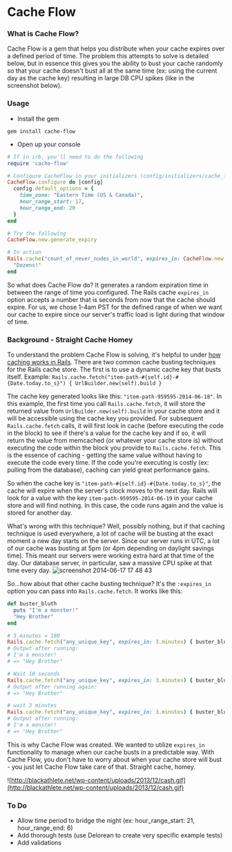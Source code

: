 # Cache Flow

### What is Cache Flow?
Cache Flow is a gem that helps you distribute when your cache expires over a defined period of time. The problem this attempts to solve is detailed below, but in essence this gives you the ability to bust your cache randomly so that your cache doesn't bust all at the same time (ex: using the current day as the cache key) resulting in large DB CPU spikes (like in the screenshot below).

### Usage
* Install the gem

```shell
gem install cache-flow
```

* Open up your console

```ruby
# If in irb, you'll need to do the following
require 'cache-flow'

# Configure CacheFlow in your initializers (config/initializers/cache_flow.rb):
CacheFlow.configure do |config|
  config.default_options = {
    time_zone: "Eastern Time (US & Canada)",
    hour_range_start: 17,
    hour_range_end: 20
  }
end

# Try the following
CacheFlow.new.generate_expiry

# In action
Rails.cache("count_of_never_nudes_in_world", expires_in: CacheFlow.new.generate_expiry) do
  "Dozens!"
end

```

So what does Cache Flow do? It generates a random expiration time in between the range of time you configured. The Rails cache `expires_in` option accepts a number that is seconds from now that the cache should expire. For us, we chose 1-4am PST for the defined range of when we want our cache to expire since our server's traffic load is light during that window of time.

### Background - Straight Cache Homey
To understand the problem Cache Flow is solving, it's helpful to under [how caching works in Rails](http://api.rubyonrails.org/classes/ActiveSupport/Cache/Store.html). There are two common cache busting techniques for the Rails cache store. The first is to use a dynamic cache key that busts itself. Example:
`Rails.cache.fetch("item-path-#{self.id}-#{Date.today.to_s}") { UrlBuilder.new(self).build }`

The cache key generated looks like this: `"item-path-959595-2014-06-18"`. In this example, the first time you call `Rails.cache.fetch`, it will store the returned value from `UrlBuilder.new(self).build`  in your cache store and it will be accessible using the cache key you provided. For subsequent `Rails.cache.fetch` calls, it will first look in cache (before executing the code in the block) to see if there's a value for the cache key and if so, it will return the value from memcached (or whatever your cache store is) without executing the code within the block you provide to `Rails.cache.fetch`. This is the essence of caching - getting the same value without having to execute the code every time. If the code you're executing is costly (ex: pulling from the database), caching can yield great performance gains.

So when the cache key is `"item-path-#{self.id}-#{Date.today.to_s}"`, the cache will expire when the server's clock moves to the next day. Rails will look for a value with the key `item-path-959595-2014-06-19` in your cache store and will find nothing. In this case, the code runs again and the value is stored for another day.

What's wrong with this technique? Well, possibly nothing, but if that caching technique is used everywhere, a lot of cache will be busting at the exact moment a new day starts on the server. Since our server runs in UTC, a lot of our cache was busting at 5pm (or 4pm depending on daylight savings time). This meant our servers were working extra hard at that time of the day. Our database server, in particular, saw a massive CPU spike at that time every day.
![screenshot 2014-06-17 17 48 43](https://cloud.githubusercontent.com/assets/341055/3309720/f2ee7db2-f6a3-11e3-99db-463cca44d553.png)

So...how about that other cache busting technique? It's the `:expires_in` option you can pass into `Rails.cache.fetch`. It works like this:

```ruby
def buster_bluth
  puts "I'm a monster!"
  "Hey Brother"
end

# 3.minutes = 180
Rails.cache.fetch("any_unique_key", expires_in: 3.minutes) { buster_bluth }
# Output after running:
# I'm a monster!
# => "Hey Brother"

# Wait 10 seconds
Rails.cache.fetch("any_unique_key", expires_in: 3.minutes) { buster_bluth }
# Output after running again:
# => "Hey Brother"

# wait 3 minutes
Rails.cache.fetch("any_unique_key", expires_in: 3.minutes) { buster_bluth }
# Output after running:
# I'm a monster!
# => "Hey Brother"
```
This is why Cache Flow was created. We wanted to utilize `expires_in` functionality to manage when our cache busts in a predictable way. With Cache Flow, you don't have to worry about when your cache store will bust - you just let Cache Flow take care of that. Straight cache, homey.

![http://blackathlete.net/wp-content/uploads/2013/12/cash.gif](http://blackathlete.net/wp-content/uploads/2013/12/cash.gif)

### To Do
* Allow time period to bridge the night (ex: hour_range_start: 21, hour_range_end: 6)
* Add thorough tests (use Delorean to create very specific example tests)
* Add validations
